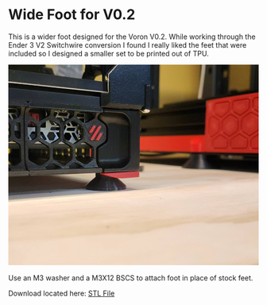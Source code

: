 # Wide Foot for V0.2

This is a wider foot designed for the Voron V0.2. While working through the Ender 3 V2 Switchwire conversion I found I really liked the feet that were included so I designed a smaller set to be printed out of TPU.

![Wide Foot for V0.2 designed by MakerM](https://github.com/ogmsean/Voron-V0.2661/blob/main/STLs/Wide%20Foot%20for%20V0.2/Wide%20Foot%20for%20V0.2.jpg)

Use an M3 washer and a M3X12 BSCS to attach foot in place of stock feet.

Download located here: [STL File](https://github.com/ogmsean/Voron-V0.2661/blob/main/STLs/Wide%20Foot%20for%20V0.2/Wide%20Foot%20for%20V0.2.stl)
